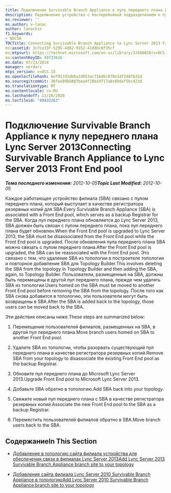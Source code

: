 ```yaml
---
title: Подключение Survivable Branch Appliance к пулу переднего плана Lync Server 2013
description: Подключение устройства с бесперебойной подразделением к пуле внешних интерфейсов Lync Server 2013.
ms.reviewer: ''
ms.author: v-lanac
author: lanachin
f1.keywords:
- NOCSH
TOCTitle: Connecting Survivable Branch Appliance to Lync Server 2013 Front End pool
ms:assetid: 3c7ca33f-5295-4d82-9152-41d8bc6f35cf
ms:mtpsurl: https://technet.microsoft.com/en-us/library/JJ688026(v=OCS.15)
ms:contentKeyID: 49733616
ms.date: 07/23/2014
manager: serdars
mtps_version: v=OCS.15
ms.openlocfilehash: 6ef917d3db6a1d653ac716d6c078e1df240fb31d
ms.sourcegitcommit: 36fee89bb887bea4f18b19f17a8c69daf5bc423d
ms.translationtype: MT
ms.contentlocale: ru-RU
ms.lasthandoff: 11/26/2020
ms.locfileid: "49432263"
---
```

# <a name="connecting-survivable-branch-appliance-to-lync-server-2013-front-end-pool"></a><span data-ttu-id="7c000-103">Подключение Survivable Branch Appliance к пулу переднего плана Lync Server 2013</span><span class="sxs-lookup"><span data-stu-id="7c000-103">Connecting Survivable Branch Appliance to Lync Server 2013 Front End pool</span></span>

<div data-xmlns="http://www.w3.org/1999/xhtml">

<div class="topic" data-xmlns="http://www.w3.org/1999/xhtml" data-msxsl="urn:schemas-microsoft-com:xslt" data-cs="https://msdn.microsoft.com/">

<div data-asp="https://msdn2.microsoft.com/asp">



</div>

<div id="mainSection">

<div id="mainBody"><span data-ttu-id="7c000-104">

<span> </span></span><span class="sxs-lookup"><span data-stu-id="7c000-104">

<span> </span></span></span>

<span data-ttu-id="7c000-105">_**Тема последнего изменения:** 2012-10-05_</span><span class="sxs-lookup"><span data-stu-id="7c000-105">_**Topic Last Modified:** 2012-10-05_</span></span>

<span data-ttu-id="7c000-106">Каждое работающее устройство филиала (SBA) связано с пулом переднего плана, который выступает в качестве регистратора резервных копий для SBA.</span><span class="sxs-lookup"><span data-stu-id="7c000-106">Every Survivable Branch Appliance (SBA) is associated with a Front End pool, which serves as a backup Registrar for the SBA.</span></span> <span data-ttu-id="7c000-107">Когда пул переднего плана обновляется до Lync Server 2013, SBA должен быть связан с пулом переднего плана, пока пул переднего плана будет обновлен.</span><span class="sxs-lookup"><span data-stu-id="7c000-107">When the Front End pool is upgraded to Lync Server 2013, the SBA must be disassociated from the Front End pool while the Front End pool is upgraded.</span></span> <span data-ttu-id="7c000-108">После обновления пула переднего плана SBA можно связать с пулом переднего плана.</span><span class="sxs-lookup"><span data-stu-id="7c000-108">After the Front End pool is upgraded, the SBA can be reassociated with the Front End pool.</span></span> <span data-ttu-id="7c000-109">Это связано с тем, что удаление SBA из топологии в построителе топологии и повторное добавление SBA для Topology Builder.</span><span class="sxs-lookup"><span data-stu-id="7c000-109">This involves deleting the SBA from the topology in Topology Builder and then adding the SBA, again, to Topology Builder.</span></span> <span data-ttu-id="7c000-110">Пользователи, размещенные на SBA, должны быть перемещены в другой пул переднего плана, прежде чем удалять SBA из топологии.</span><span class="sxs-lookup"><span data-stu-id="7c000-110">Users homed on the SBA must be moved to another Front End pool before removing the SBA from the topology.</span></span> <span data-ttu-id="7c000-111">После того как SBA снова добавится в топологию, эти пользователи могут быть возвращены в SBA.</span><span class="sxs-lookup"><span data-stu-id="7c000-111">After the SBA is added back to the topology, those users can be moved back to the SBA.</span></span>

<span data-ttu-id="7c000-112">Эти действия описаны ниже.</span><span class="sxs-lookup"><span data-stu-id="7c000-112">These steps are summarized below:</span></span>

1.  <span data-ttu-id="7c000-113">Перемещение пользователей филиалов, размещенных на SBA, в другой пул переднего плана.</span><span class="sxs-lookup"><span data-stu-id="7c000-113">Move branch users homed on SBA to another Front End pool.</span></span>

2.  <span data-ttu-id="7c000-114">Удалите SBA из топологии, чтобы разорвать существующий пул переднего плана в качестве регистратора резервных копий.</span><span class="sxs-lookup"><span data-stu-id="7c000-114">Remove SBA from your topology to disassociate the existing Front End pool as the backup Registrar.</span></span>

3.  <span data-ttu-id="7c000-115">Обновите пул переднего плана до Microsoft Lync Server 2013.</span><span class="sxs-lookup"><span data-stu-id="7c000-115">Upgrade Front End pool to Microsoft Lync Server 2013.</span></span>

4.  <span data-ttu-id="7c000-116">Добавьте SBA обратно в топологию.</span><span class="sxs-lookup"><span data-stu-id="7c000-116">Add SBA back into your topology.</span></span>

5.  <span data-ttu-id="7c000-117">Свяжите новый пул переднего плана с SBA в качестве регистратора резервных копий.</span><span class="sxs-lookup"><span data-stu-id="7c000-117">Associate the new Front End pool to the SBA as a backup Registrar.</span></span>

6.  <span data-ttu-id="7c000-118">Переместить пользователей филиалов обратно в SBA.</span><span class="sxs-lookup"><span data-stu-id="7c000-118">Move branch users back to the SBA.</span></span>

<div>

## <a name="in-this-section"></a><span data-ttu-id="7c000-119">Содержание</span><span class="sxs-lookup"><span data-stu-id="7c000-119">In This Section</span></span>

  - [<span data-ttu-id="7c000-120">Добавление в топологию сайта филиала устройства для обеспечения связи в филиалах Lync Server 2013</span><span class="sxs-lookup"><span data-stu-id="7c000-120">Add Lync Server 2013 Survivable Branch Appliance branch site to your topology</span></span>](lync-server-2013-add-lync-server-2013-survivable-branch-appliance-branch-site-to-your-topology.md)

  - [<span data-ttu-id="7c000-121">Добавление сайта филиала Lync Server 2010 Survivable Branch Appliance в топологию</span><span class="sxs-lookup"><span data-stu-id="7c000-121">Add Lync Server 2010 Survivable Branch Appliance branch site to your topology</span></span>](lync-server-2013-add-lync-server-2010-survivable-branch-appliance-branch-site-to-your-topology.md)

<span data-ttu-id="7c000-122"></div>

</div>

<span> </span>

</div>

</div>

</span><span class="sxs-lookup"><span data-stu-id="7c000-122"></div>

</div>

<span> </span>

</div>

</div>

</span></span></div>

